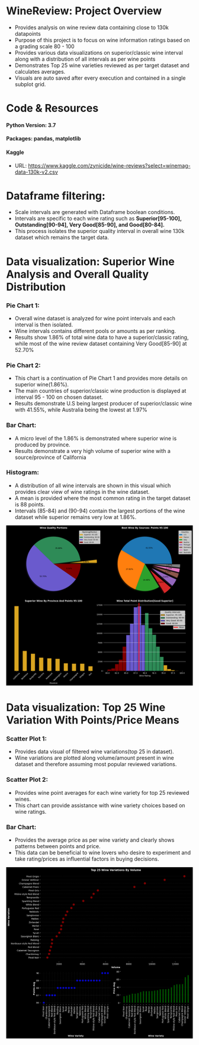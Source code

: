 # WineReview: Project Overview
- Provides analysis on wine review data containing close to 130k datapoints
- Purpose of this project is to focus on wine information ratings based on a grading scale 80 - 100
- Provides various data visualizations on superior/classic wine interval along with a distribution of all intervals as per wine points
- Demonstrates Top 25 wine varieties reviewed as per target dataset and calculates averages.
- Visuals are auto saved after every execution and contained in a single subplot grid.


 # Code & Resources 
 #### Python Version: 3.7
 #### Packages: pandas, matplotlib
 #### Kaggle
  - URL: https://www.kaggle.com/zynicide/wine-reviews?select=winemag-data-130k-v2.csv
     
 # Dataframe filtering:
  - Scale intervals are generated with Dataframe boolean conditions.
  - Intervals are specific to each wine rating such as **Superior[95-100], Outstanding[90-94], Very Good[85-90], and Good[80-84].**
  - This process isolates the superior quality interval in overall wine 130k dataset which remains the target data.
 
 # Data visualization: Superior Wine Analysis and Overall Quality Distribution
 ### Pie Chart 1:
   * Overall wine dataset is analyzed for wine point intervals and each interval is then isolated.
   * Wine intervals contains different pools or amounts as per ranking.
   * Results show 1.86% of total wine data to have a superior/classic rating, while most of the wine review dataset containing Very Good[85-90] at 52.70%
 ### Pie Chart 2:
   * This chart is a continuation of Pie Chart 1 and provides more details on superior wine(1.86%).
   * The main countries of superior/classic wine production is displayed at interval 95 - 100 on chosen dataset.
   * Results demonstrate U.S being largest producer of superior/classic wine with 41.55%, while Australia being the lowest at 1.97%
 ### Bar Chart:   
   * A micro level of the 1.86% is demonstrated where superior wine is produced by province.
   * Results demonstrate a very high volume of superior wine with a source/province of California
 ### Histogram:
   * A distribution of all wine intervals are shown in this visual which provides clear view of wine ratings in the wine dataset.
   * A mean is provided where the most common rating in the target dataset is 88 points.
   * Intervals (85-84) and (90-94) contain the largest portions of the wine dataset while superior remains very low at 1.86%.
 
 ![](https://raw.githubusercontent.com/Adan-Macias/WineReview_Project/master/Data_Visuals/wine_quality.png)
 
 # Data visualization: Top 25 Wine Variation With Points/Price Means
 ### Scatter Plot 1: 
   * Provides data visual of filtered wine variations(top 25 in dataset).
   * Wine variations are plotted along volume/amount present in wine dataset and therefore assuming most popular reviewed variations.
 ### Scatter Plot 2: 
   * Provides wine point averages for each wine variety for top 25 reviewed wines.
   * This chart can provide assistance with wine variety choices based on wine ratings.
 ### Bar Chart: 
   * Provides the average price as per wine variety and clearly shows patterns between points and price.
   * This data can be beneficial to wine lovers who desire to experiment and take rating/prices as influential factors in buying decisions.
 
 ![](https://raw.githubusercontent.com/Adan-Macias/WineReview_Project/master/Data_Visuals/top25_variations.png)


